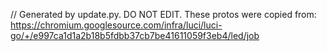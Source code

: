 // Generated by update.py. DO NOT EDIT.
These protos were copied from:
https://chromium.googlesource.com/infra/luci/luci-go/+/e997ca1d1a2b18b5fdbb37cb7be41611059f3eb4/led/job
